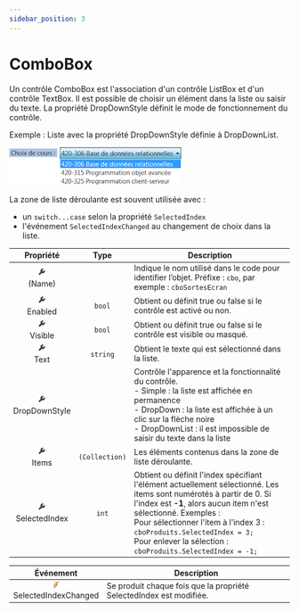 ```yaml
---
sidebar_position: 3
---
```


# ComboBox

Un contrôle ComboBox est l'association d'un contrôle ListBox et d'un contrôle TextBox. Il est possible de choisir un élément dans la liste ou saisir du texte. La propriété DropDownStyle définit le mode de fonctionnement du contrôle.

Exemple :  Liste avec la propriété DropDownStyle définie à DropDownList.

![combobox](./_03-combobox/combobox.png)

La zone de liste déroulante est souvent utilisée avec :

- un `switch...case` selon la propriété `SelectedIndex`
- l'événement `SelectedIndexChanged` au changement de choix dans la liste.

| Propriété | Type | Description |
| :-------: | :--: | ----------- |
| ![propriété](../_00-shared/_propriete.png) <br/> (Name) | | Indique le nom utilisé dans le code pour identifier l’objet. Préfixe : `cbo`, par exemple : `cboSortesEcran` |
| ![propriété](../_00-shared/_propriete.png) <br/> Enabled | `bool` | Obtient ou définit true ou false si le contrôle est activé ou non. |
| ![propriété](../_00-shared/_propriete.png) <br/> Visible | `bool` | Obtient ou définit true ou false si le contrôle est visible ou masqué. |
| ![propriété](../_00-shared/_propriete.png) <br/> Text | `string` | Obtient le texte qui est sélectionné dans la liste. |
| ![propriété](../_00-shared/_propriete.png) <br/> DropDownStyle | | Contrôle l'apparence et la fonctionnalité du contrôle. <br/> - Simple : la liste est affichée en permanence <br/> - DropDown : la liste est affichée à un clic sur la flèche noire <br/> - DropDownList : il est impossible de saisir du texte dans la liste |
| ![propriété](../_00-shared/_propriete.png) <br/> Items | `(Collection)` | Les éléments contenus dans la zone de liste déroulante. |
| ![propriété](../_00-shared/_propriete.png) <br/> SelectedIndex | `int` | Obtient ou définit l'index spécifiant l'élément actuellement sélectionné. Les items sont numérotés à partir de 0. Si l'index est **-1**, alors aucun item n'est sélectionné. Exemples : <br/> Pour sélectionner l'item à l'index 3 : `cboProduits.SelectedIndex = 3;` <br/> Pour enlever la sélection : `cboProduits.SelectedIndex = -1;` |

| Événement | Description |
| :-------: | ----------- |
| ![événement](../_00-shared/_evenement.png) <br/> SelectedIndexChanged | Se produit chaque fois que la propriété SelectedIndex est modifiée. |
